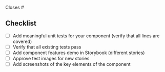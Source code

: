 <!--
Thank you for your contribution to the iTwinUI-react project!
Please describe your PR here and make sure to complete all of the items below before submitting.
-->

Closes # <!-- Add issue number -->

## Checklist

- [ ] Add meaningful unit tests for your component (verify that all lines are covered)
- [ ] Verify that all existing tests pass
- [ ] Add component features demo in Storybook (different stories)
- [ ] Approve test images for new stories
- [ ] Add screenshots of the key elements of the component
